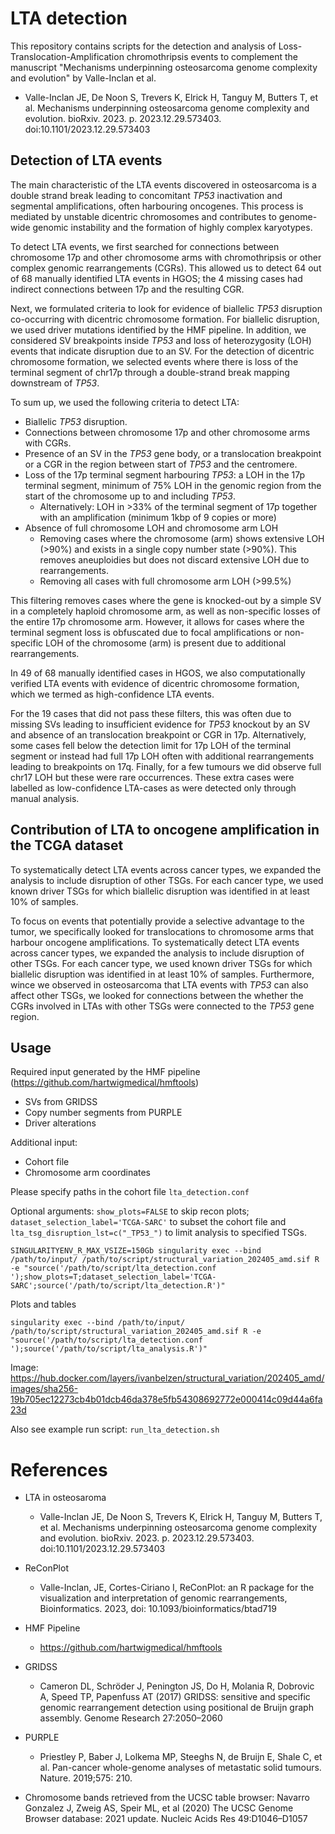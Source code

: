 # LTA detection

This repository contains scripts for the detection and analysis of Loss-Translocation-Amplification chromothripsis events to complement the manuscript "Mechanisms underpinning osteosarcoma genome complexity and evolution" by Valle-Inclan et al. 

*   Valle-Inclan JE, De Noon S, Trevers K, Elrick H, Tanguy M, Butters T, et al. Mechanisms underpinning osteosarcoma genome complexity and evolution. bioRxiv. 2023. p. 2023.12.29.573403. doi:10.1101/2023.12.29.573403 


## Detection of LTA events 

The main characteristic of the LTA events discovered in osteosarcoma is a double strand break leading to concomitant _TP53_ inactivation and segmental amplifications, often harbouring oncogenes. This process is mediated by unstable dicentric chromosomes and contributes to genome-wide genomic instability and the formation of highly complex karyotypes.


To detect LTA events, we first searched for connections between chromosome 17p and other chromosome arms with chromothripsis or other complex genomic rearrangements (CGRs).
This allowed us to detect 64 out of 68 manually identified LTA events in HGOS; the 4 missing cases had indirect connections between 17p and the resulting CGR.


Next, we formulated criteria to look for evidence of biallelic _TP53_ disruption co-occurring with dicentric chromosome formation. For biallelic disruption, we used driver mutations identified by the HMF pipeline. In addition, we considered SV breakpoints inside _TP53_ and loss of heterozygosity (LOH) events that indicate disruption due to an SV. For the detection of dicentric chromosome formation, we selected events where there is loss of the terminal segment of chr17p through a double-strand break mapping downstream of _TP53_.  

To sum up, we used the following criteria to detect LTA: 

* Biallelic _TP53_ disruption. 
* Connections between chromosome 17p and other chromosome arms with CGRs.
* Presence of an SV in the _TP53_ gene body, or a translocation breakpoint or a CGR in the region between start of _TP53_ and the centromere.
* Loss of the 17p terminal segment harbouring _TP53_: a  LOH in the 17p terminal segment, minimum of 75% LOH in the genomic region from the start of the chromosome up to and including _TP53_. 
   * Alternatively: LOH in >33% of the terminal segment of 17p together with an amplification (minimum 1kbp of 9 copies or more)
* Absence of full chromosome LOH and chromosome arm LOH
   * Removing cases where the chromosome (arm) shows extensive LOH (>90%) and exists in a single copy number state (>90%). This removes aneuploidies but does not discard extensive LOH due to rearrangements.
   * Removing all cases with full chromosome arm LOH (>99.5%)

This filtering removes cases where the gene is knocked-out by a simple SV in a completely haploid chromosome arm, as well as non-specific losses of the entire 17p chromosome arm. However, it allows for cases where the terminal segment loss is obfuscated due to focal amplifications or non-specific LOH of the chromosome (arm) is present due to additional rearrangements.

In 49 of 68 manually identified cases in HGOS, we also computationally verified LTA events with evidence of dicentric chromosome formation, which we termed as high-confidence LTA events.

For the 19 cases that did not pass these filters, this was often due to missing SVs leading to insufficient evidence for _TP53_ knockout by an SV and absence of an translocation breakpoint or CGR in 17p. Alternatively, some cases fell below the detection limit for 17p LOH of the terminal segment or instead had full 17p LOH often with additional rearrangements leading to breakpoints on 17q. Finally, for a few tumours we did observe full chr17 LOH but these were rare occurrences. These extra cases were labelled as low-confidence LTA-cases as were detected only through manual analysis.

## Contribution of LTA to oncogene amplification in the TCGA dataset 

To systematically detect LTA events across cancer types, we expanded the analysis to include disruption of other TSGs. For each cancer type, we used known driver TSGs for which biallelic disruption was identified in at least 10% of samples.

To focus on events that potentially provide a selective advantage to the tumor, we specifically looked for translocations to chromosome arms that harbour oncogene amplifications. To systematically detect LTA events across cancer types, we expanded the analysis to include disruption of other TSGs. For each cancer type, we used known driver TSGs for which biallelic disruption was identified in at least 10% of samples. Furthermore, wince we observed in osteosarcoma that LTA events with _TP53_ can also affect other TSGs, we looked for connections between the whether the CGRs involved in LTAs with other TSGs were connected to the _TP53_ gene region. 


## Usage

Required input generated by the HMF pipeline (https://github.com/hartwigmedical/hmftools)

* SVs from GRIDSS
* Copy number segments from PURPLE
* Driver alterations 

Additional input:

* Cohort file
* Chromosome arm coordinates

Please specify paths in the cohort file `lta_detection.conf`

Optional arguments: `show_plots=FALSE` to skip recon plots; `dataset_selection_label='TCGA-SARC'` to subset the cohort file and `lta_tsg_disruption_lst=c("_TP53_")` to limit analysis to specified TSGs. 

`SINGULARITYENV_R_MAX_VSIZE=150Gb
singularity exec --bind /path/to/input/ /path/to/script/structural_variation_202405_amd.sif R -e "source('/path/to/script/lta_detection.conf ');show_plots=T;dataset_selection_label='TCGA-SARC';source('/path/to/script/lta_detection.R')"`

Plots and tables

`singularity exec --bind /path/to/input/ /path/to/script/structural_variation_202405_amd.sif R -e "source('/path/to/script/lta_detection.conf ');source('/path/to/script/lta_analysis.R')"`


Image: https://hub.docker.com/layers/ivanbelzen/structural_variation/202405_amd/images/sha256-19b705ec12273cb4b01dcb46da378e5fb54308692772e000414c09d44a6fa23d

Also see example run script: `run_lta_detection.sh`

# References

* LTA in osteosaroma
   *   Valle-Inclan JE, De Noon S, Trevers K, Elrick H, Tanguy M, Butters T, et al. Mechanisms underpinning osteosarcoma genome complexity and evolution. bioRxiv. 2023. p. 2023.12.29.573403. doi:10.1101/2023.12.29.573403 

* ReConPlot
   *   Valle-Inclan, JE, Cortes-Ciriano I, ReConPlot: an R package for the visualization and interpretation of genomic rearrangements, Bioinformatics. 2023, doi: 10.1093/bioinformatics/btad719

* HMF Pipeline
   *   https://github.com/hartwigmedical/hmftools

* GRIDSS
   *   Cameron DL, Schröder J, Penington JS, Do H, Molania R, Dobrovic A, Speed TP, Papenfuss AT (2017) GRIDSS: sensitive and specific genomic rearrangement detection using positional de Bruijn graph assembly. Genome Research 27:2050–2060

* PURPLE
   * Priestley P, Baber J, Lolkema MP, Steeghs N, de Bruijn E, Shale C, et al. Pan-cancer whole-genome analyses of metastatic solid tumours. Nature. 2019;575: 210.

*  Chromosome bands retrieved from the UCSC table browser: Navarro Gonzalez J, Zweig AS, Speir ML, et al (2020) The UCSC Genome Browser database: 2021 update. Nucleic Acids Res 49:D1046–D1057

